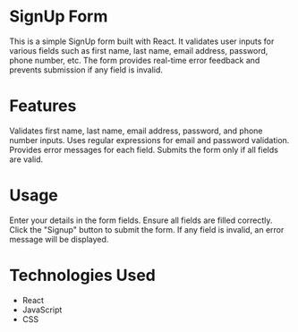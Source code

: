 # SignUp Form
This is a simple SignUp form built with React. It validates user inputs for various fields such as first name, last name, email address, password, phone number, etc. The form provides real-time error feedback and prevents submission if any field is invalid.

# Features
Validates first name, last name, email address, password, and phone number inputs.
Uses regular expressions for email and password validation.
Provides error messages for each field.
Submits the form only if all fields are valid.

# Usage
Enter your details in the form fields.
Ensure all fields are filled correctly.
Click the "Signup" button to submit the form.
If any field is invalid, an error message will be displayed.

# Technologies Used
- React
- JavaScript
- CSS